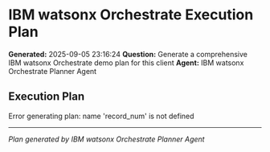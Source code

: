 # IBM watsonx Orchestrate Execution Plan

**Generated:** 2025-09-05 23:16:24
**Question:** Generate a comprehensive IBM watsonx Orchestrate demo plan for this client
**Agent:** IBM watsonx Orchestrate Planner Agent

## Execution Plan

Error generating plan: name 'record_num' is not defined

---
*Plan generated by IBM watsonx Orchestrate Planner Agent*

